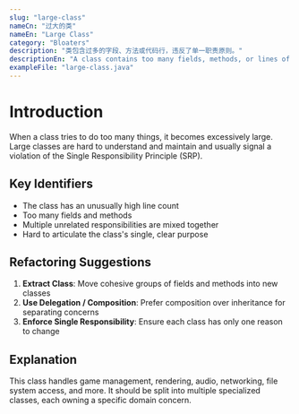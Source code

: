 ```yaml
---
slug: "large-class"
nameCn: "过大的类"
nameEn: "Large Class"
category: "Bloaters"
description: "类包含过多的字段、方法或代码行，违反了单一职责原则。"
descriptionEn: "A class contains too many fields, methods, or lines of code, violating the Single Responsibility Principle."
exampleFile: "large-class.java"
---
```


# Introduction

When a class tries to do too many things, it becomes excessively large. Large classes are hard to understand and maintain and usually signal a violation of the Single Responsibility Principle (SRP).

## Key Identifiers

- The class has an unusually high line count
- Too many fields and methods
- Multiple unrelated responsibilities are mixed together
- Hard to articulate the class's single, clear purpose

## Refactoring Suggestions

1. **Extract Class**: Move cohesive groups of fields and methods into new classes
2. **Use Delegation / Composition**: Prefer composition over inheritance for separating concerns
3. **Enforce Single Responsibility**: Ensure each class has only one reason to change

## Explanation

This class handles game management, rendering, audio, networking, file system access, and more. It should be split into multiple specialized classes, each owning a specific domain concern.
